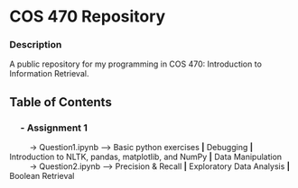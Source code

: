 # COS 470   Repository

### Description
A public repository for my programming in COS 470: Introduction to Information Retrieval.

## Table of Contents
### &nbsp;&nbsp;&nbsp;&nbsp;&nbsp;- Assignment 1
&nbsp;&nbsp;&nbsp;&nbsp;&nbsp;&nbsp;&nbsp;&nbsp; -> Question1.ipynb --> Basic python exercises **|** Debugging **|** Introduction to NLTK, pandas, matplotlib, and NumPy **|** Data Manipulation
&nbsp;&nbsp;&nbsp;&nbsp;&nbsp;&nbsp;&nbsp;&nbsp; -> Question2.ipynb --> Precision & Recall **|** Exploratory Data Analysis **|** Boolean Retrieval
